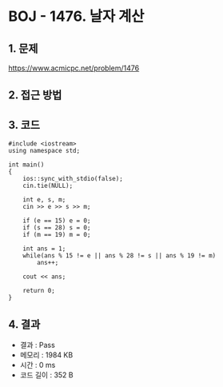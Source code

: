 # BOJ - 1476. 날자 계산

## 1. 문제  
https://www.acmicpc.net/problem/1476
## 2. 접근 방법  

## 3. 코드  
```
#include <iostream>
using namespace std;

int main()
{
    ios::sync_with_stdio(false); 
    cin.tie(NULL);   

    int e, s, m;
    cin >> e >> s >> m;

    if (e == 15) e = 0;
    if (s == 28) s = 0;
    if (m == 19) m = 0;

    int ans = 1;
    while(ans % 15 != e || ans % 28 != s || ans % 19 != m)
        ans++;

    cout << ans;

    return 0;
}
```
## 4. 결과
- 결과 : Pass
- 메모리 : 1984 KB
- 시간 : 0 ms
- 코드 길이 : 352 B